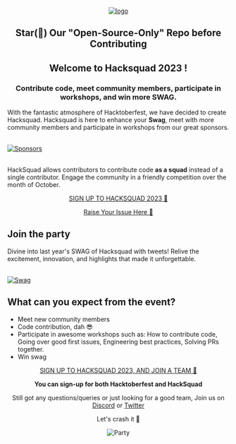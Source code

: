 <p align="center">
  <a href="https://hacksquad.dev">
    <img  alt="logo" src="https://github.com/novuhq/hacksquad-website/assets/17677196/c814d18d-e39c-4d3c-806c-b9744bfc39c3">
  </a>
</p>
<h2 align="center">Star(🌟) Our "Open-Source-Only" Repo before Contributing</h2>
<h2 align="center">
Welcome to Hacksquad 2023 !
</h2>
<h3 align="center">
Contribute code, meet community members, participate in workshops, and win more SWAG.
</h3>

With the fantastic atmosphere of Hacktoberfest, we have decided to create Hacksquad. Hacksquad is here to enhance your **Swag**, meet with more community members and participate in workshops from our great sponsors.

<a href="https://www.hacksquad.dev/#sponsors">
  </br>
  <picture>
    <source media="(prefers-color-scheme: dark)" srcset="https://github.com/novuhq/hacksquad-website/assets/17677196/64d59c8d-3c63-406b-ab94-a6afcd6c5b38">
    <img src="https://github.com/novuhq/hacksquad-website/assets/17677196/f7e5849f-7bb6-4014-9a58-f67b4bfe1f27" alt="Sponsors"/>
  </picture>
</a>

</br>
</br>

HackSquad allows contributors to contribute code **as a squad** instead of a single contributor. Engage the community in a friendly competition over the month of October.

<p align="center">
  <a href="https://hacksquad.dev">SIGN UP TO HACKSQUAD 2023 🚀</a>
</p>
<p align="center">
  <a href="https://github.com/Evgenii-Bazhaov/issues">Raise Your Issue Here 🔴</a>
</p>

## Join the party

Divine into last year's SWAG of Hacksquad with tweets! Relive the excitement, innovation, and highlights that made it unforgettable.

<a href="https://www.hacksquad.dev/#swag">
  </br>
  <picture>
    <img src="https://github.com/novuhq/hacksquad-website/assets/17677196/e15d38e8-6b6f-454d-a368-cd4b4cb2f5e6" alt="Swag"/>
  </picture>
</a>

## What can you expect from the event?

- Meet new community members
- Code contribution, dah 😎
- Participate in awesome workshops such as: How to contribute code, Going over good first issues, Engineering best practices, Solving PRs together.
- Win swag

<p align="center">
  <a href="https://hacksquad.dev">SIGN UP TO HACKSQUAD 2023, AND JOIN A TEAM 🚀</a>
</p>

<p align="center"><strong>You can sign-up for both Hacktoberfest and HackSquad</strong></p>
<p align="center">Still got any questions/queries or just looking for a good team, Join us on <a href="https://discord.gg/dw3aTnnBrN">Discord</a> or <a href="https://twitter.com/HackSquadDev">Twitter</a></p>
<p align="center">Let's crash it 🚀</p>
<p align="center">
  <img src="https://dev-to-uploads.s3.amazonaws.com/uploads/articles/10lybwxpyas6xmiohohn.gif" alt="Party"/>
</p>

